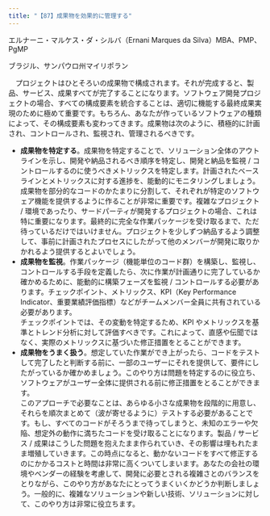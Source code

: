 ```yaml
---
title: "【87】成果物を効果的に管理する"
---
```



エルナーニ・マルケス・ダ・シルバ（Ernani Marques da Silva）MBA、PMP、PgMP



ブラジル、サンパウロ州マイリポラン


　プロジェクトはひとそろいの成果物で構成されます。それが完成すると、製品、サービス、成果すべてが完了することになります。ソフトウェア開発プロジェクトの場合、すべての構成要素を統合することは、適切に機能する最終成果実現のために極めて重要です。もちろん、あなたが作っているソフトウェアの種類によって、その構成要素も変わってきます。成果物は次のように、積極的に計画され、コントロールされ、監視され、管理されるべきです。

  - **成果物を特定する**。成果物を特定することで、ソリューション全体のアウトラインを示し、開発や納品されるべき順序を特定し、開発と納品を監視 / コントロールするのに使うべきメトリックスを特定します。計画されたベースラインとメトリックスに対する進捗を、能動的にモニタリングしましょう。  
    成果物を部分的なコードのかたまりに分割して、それぞれが特定のソフトウェア機能を提供するように作ることが非常に重要です。複雑なプロジェクト / 環境であったり、サードパーティが開発するプロジェクトの場合、これは特に重要になります。最終的に完全な作業パッケージを受け取るまで、ただ待っているだけではいけません。プロジェクトを少しずつ納品するよう調整して、事前に計画されたプロセスにしたがって他のメンバーが開発に取りかかれるよう提供するとよいでしょう。
  - **成果物を監視**。作業パッケージ（機能単位のコード群）を構築し、監視し、コントロールする手段を定義したら、次に作業が計画通りに完了しているか確かめるために、能動的に構築フェーズを監視 / コントロールする必要があります。チェックポイント、メトリックス、KPI（Key Performance Indicator、重要業績評価指標）などがチームメンバー全員に共有されている必要があります。  
    チェックポイントでは、その変動を特定するため、KPI やメトリックスを基準とトレンド分析に対して評価すべきです。これによって、直感や伝聞ではなく、実際のメトリックスに基づいた修正措置をとることができます。
  - **成果物をうまく扱う**。想定していた作業ができ上がったら、コードをテストして完了したと判断する前に、一部のユーザーにそれを提供して、要件にしたがっているか確かめましょう。このやり方は問題を特定するのに役立ち、ソフトウェアがユーザー全体に提供される前に修正措置をとることができます。  
    このアプローチで必要なことは、あらゆる小さな成果物を段階的に用意し、それらを順次まとめて（波が寄せるように）テストする必要があることです。もし、すべてのコードがそろうまで待ってしまうと、未知のエラーや欠陥、想定外の動作に満ちたコードを受け取ることになります。製品 / サービス / 成果はこうした問題を抱えたまま作られていき、その影響は埋もれたまま増殖していきます。この時点になると、動かないコードをすべて修正するのにかかるコストと時間は非常に高くついてしまいます。あなたの会社の環境やベンダーの経験を考慮して、開発に必要とされる複雑さとのバランスをとりながら、このやり方があなたにとってうまくいくかどうか判断しましょう。一般的に、複雑なソリューションや新しい技術、ソリューションに対して、このやり方は非常に役立ちます。
